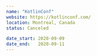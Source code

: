 ```yaml
---
name: "KotlinConf"
website: https://kotlinconf.com/
location: Montreal, Canada
status: Canceled

date_start: 2020-09-09
date_end:   2020-09-11
---
```

